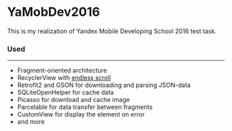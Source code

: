 # YaMobDev2016

This is my realization of Yandex Mobile Developing School 2016 test task.


### Used
-------
* Fragment-oriented architecture
* RecyclerView with [endless scroll](https://guides.codepath.com/android/Endless-Scrolling-with-AdapterViews-and-RecyclerView)
* Retrofit2 and GSON for downloading and parsing JSON-data
* SQLiteOpenHelper for cache data
* Picasso for download and cache image
* Parcelable for data transfer between fragments
* CustomView for display the element on error
* and more
